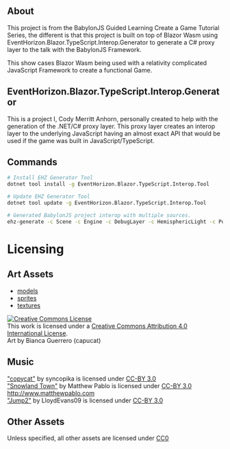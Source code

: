 ## About

This project is from the BabylonJS Guided Learning Create a Game Tutorial Series, the different is that this project is built on top of Blazor Wasm using EventHorizon.Blazor.TypeScript.Interop.Generator to generate a C# proxy layer to the talk with the BabylonJS Framework. 

This show cases Blazor Wasm being used with a relativity complicated JavaScript Framework to create a functional Game.

## EventHorizon.Blazor.TypeScript.Interop.Generator

This is a project I, Cody Merritt Anhorn, personally created to help with the generation of the .NET/C# proxy layer. This proxy layer creates an interop layer to the underlying JavaScript having an almost exact API that would be used if the game was built in JavaScript/TypeScript.

## Commands 

~~~ bash
# Install EHZ Generator Tool
dotnet tool install -g EventHorizon.Blazor.TypeScript.Interop.Tool

# Update EHZ Generator Tool
dotnet tool update -g EventHorizon.Blazor.TypeScript.Interop.Tool

# Generated BabylonJS project interop with multiple sources.
ehz-generate -c Scene -c Engine -c DebugLayer -c HemisphericLight -c PointLight -c ArcRotateCamera -c UniversalCamera -c PBRMetallicRoughnessMaterial -c MeshBuilder -c SceneLoader -c StandardMaterial -c ExecuteCodeAction -c AdvancedDynamicTexture -c Button -c StackPanel -c Sound -a Blazor.BabylonJS.WASM -s https://cdn.jsdelivr.net/gh/BabylonJS/Babylon.js@4.2.0/dist/babylon.d.ts -s https://cdn.jsdelivr.net/gh/BabylonJS/Babylon.js@4.2.0/dist/gui/babylon.gui.d.ts
~~~

# Licensing
## Art Assets
- [models](https://github.com/capucat/summers-festival/tree/master/models)
- [sprites](https://github.com/capucat/summers-festival/tree/master/sprites)
- [textures](https://github.com/capucat/summers-festival/tree/master/textures)

<a rel="license" href="http://creativecommons.org/licenses/by/4.0/"><img alt="Creative Commons License" style="border-width:0" src="https://i.creativecommons.org/l/by/4.0/88x31.png" /></a><br />This work is licensed under a <a rel="license" href="http://creativecommons.org/licenses/by/4.0/">Creative Commons Attribution 4.0 International License</a>.  
Art by Bianca Guerrero (capucat)

## Music
["copycat"](https://opengameart.org/content/copycat) by syncopika is licensed under [CC-BY 3.0](https://creativecommons.org/licenses/by/3.0/)  
["Snowland Town"](https://opengameart.org/content/snowland-town) by Matthew Pablo is licensed under [CC-BY 3.0](https://creativecommons.org/licenses/by/3.0/)  
http://www.matthewpablo.com  
["Jump2"](https://freesound.org/people/LloydEvans09/sounds/187024/) by LloydEvans09 is licensed under [CC-BY 3.0](https://creativecommons.org/licenses/by/3.0/)

## Other Assets
Unless specified, all other assets are licensed under [CC0](https://creativecommons.org/publicdomain/zero/1.0/)
